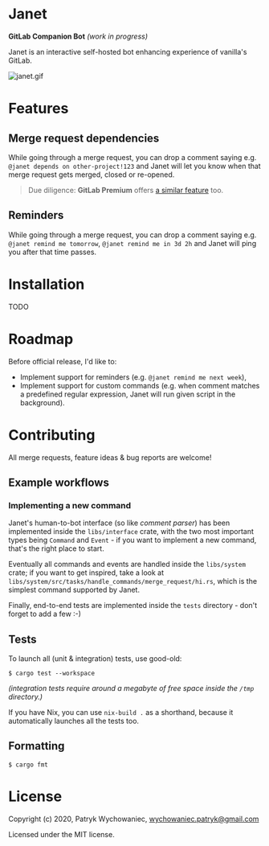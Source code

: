 # Janet

**GitLab Companion Bot** _(work in progress)_

Janet is an interactive self-hosted bot enhancing experience of vanilla's GitLab.

![janet.gif](https://media1.giphy.com/media/xUOxeRRkTYdQJfyy2Y/giphy.gif)

# Features

## Merge request dependencies

While going through a merge request, you can drop a comment saying e.g. `@janet depends on other-project!123` and Janet
will let you know when that merge request gets merged, closed or re-opened.

> Due diligence: **GitLab Premium** offers [a similar feature](https://docs.gitlab.com/ee/user/project/merge_requests/merge_request_dependencies.html) too.

## Reminders

While going through a merge request, you can drop a comment saying e.g. `@janet remind me tomorrow`,
`@janet remind me in 3d 2h` and Janet will ping you after that time passes.

# Installation

TODO

# Roadmap

Before official release, I'd like to:

- Implement support for reminders (e.g. `@janet remind me next week`),
- Implement support for custom commands (e.g. when comment matches a predefined regular expression, Janet will run given
  script in the background).

# Contributing

All merge requests, feature ideas & bug reports are welcome!

## Example workflows

### Implementing a new command

Janet's human-to-bot interface (so like _comment parser_) has been implemented inside the `libs/interface` crate, with
the two most important types being `Command` and `Event` - if you want to implement a new command, that's the right
place to start.

Eventually all commands and events are handled inside the `libs/system` crate; if you want to get inspired, take a look
at `libs/system/src/tasks/handle_commands/merge_request/hi.rs`, which is the simplest command supported by Janet.

Finally, end-to-end tests are implemented inside the `tests` directory - don't forget to add a few :-)

## Tests

To launch all (unit & integration) tests, use good-old:

```shell
$ cargo test --workspace
```

_(integration tests require around a megabyte of free space inside the `/tmp` directory.)_

If you have Nix, you can use `nix-build .` as a shorthand, because it automatically launches all the tests too.

## Formatting

```shell
$ cargo fmt
```

# License

Copyright (c) 2020, Patryk Wychowaniec, <wychowaniec.patryk@gmail.com>

Licensed under the MIT license.
